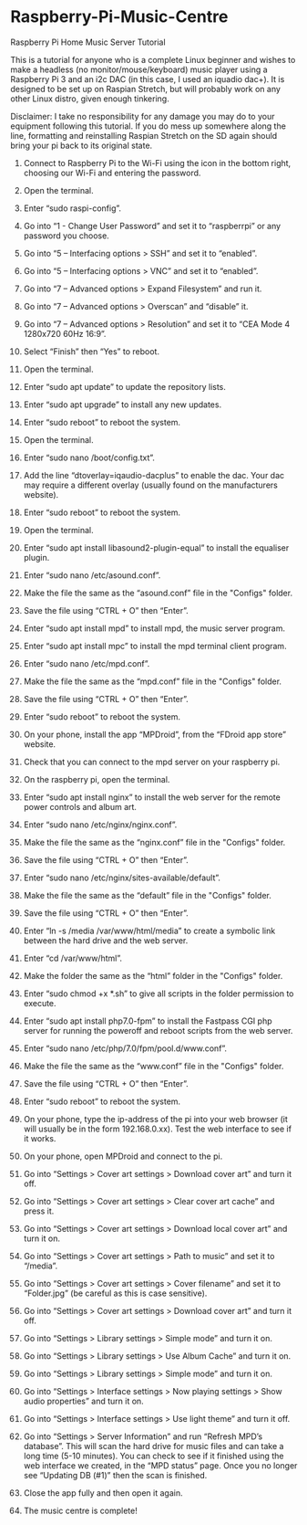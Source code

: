 # Raspberry-Pi-Music-Centre
Raspberry Pi Home Music Server Tutorial

This is a tutorial for anyone who is a complete Linux beginner and wishes to make a headless (no monitor/mouse/keyboard) music player using a Raspberry Pi 3 and an i2c DAC (in this case, I used an iquadio dac+).
It is designed to be set up on Raspian Stretch, but will probably work on any other Linux distro, given enough tinkering.

Disclaimer: I take no responsibility for any damage you may do to your equipment following this tutorial.
If you do mess up somewhere along the line, formatting and reinstalling Raspian Stretch on the SD again should bring your pi back to its original state.

1)	Connect to Raspberry Pi to the Wi-Fi using the icon in the bottom right, choosing our Wi-Fi and entering the password.

2)	Open the terminal.

3)	Enter “sudo raspi-config”.

4)	Go into “1 - Change User Password” and set it to “raspberrpi” or any password you choose.

5)	Go into “5 – Interfacing options > SSH” and set it to “enabled”.

6)	Go into “5 – Interfacing options > VNC” and set it to “enabled”.

7)	Go into “7 – Advanced options > Expand Filesystem” and run it.

8)	Go into “7 – Advanced options > Overscan” and “disable” it.

9)	Go into “7 – Advanced options > Resolution” and set it to “CEA Mode 4 1280x720 60Hz 16:9”.

10)	Select “Finish” then “Yes” to reboot.



11)	Open the terminal.

12)	Enter “sudo apt update” to update the repository lists.

13)	Enter “sudo apt upgrade” to install any new updates.

14)	Enter “sudo reboot” to reboot the system.



15)	Open the terminal.

16)	Enter “sudo nano /boot/config.txt”.

17)	Add the line “dtoverlay=iqaudio-dacplus” to enable the dac. Your dac may require a different overlay (usually found on the manufacturers website).

18)	Enter “sudo reboot” to reboot the system.



19)	Open the terminal.

20)	Enter “sudo apt install libasound2-plugin-equal” to install the equaliser plugin.

21)	Enter “sudo nano /etc/asound.conf”.

22)	Make the file the same as the “asound.conf” file in the "Configs" folder.

23)	Save the file using “CTRL + O” then “Enter”.



24)	Enter “sudo apt install mpd” to install mpd, the music server program.

25)	Enter “sudo apt install mpc” to install the mpd terminal client program.

26)	Enter “sudo nano /etc/mpd.conf”.

27)	Make the file the same as the “mpd.conf” file in the "Configs" folder.

28)	Save the file using “CTRL + O” then “Enter”.

29)	Enter “sudo reboot” to reboot the system.



30)	On your phone, install the app “MPDroid”, from the “FDroid app store” website.

31)	Check that you can connect to the mpd server on your raspberry pi.



32)	On the raspberry pi, open the terminal.

33)	Enter “sudo apt install nginx” to install the web server for the remote power controls and album art.

34)	Enter “sudo nano /etc/nginx/nginx.conf”.

35)	Make the file the same as the “nginx.conf” file in the "Configs" folder.

36)	Save the file using “CTRL + O” then “Enter”.

37)	Enter “sudo nano /etc/nginx/sites-available/default”.

38)	Make the file the same as the “default” file in the "Configs" folder.

39)	Save the file using “CTRL + O” then “Enter”.

40)	Enter “ln -s /media /var/www/html/media” to create a symbolic link between the hard drive and the web server.

41)	Enter “cd /var/www/html”.

42)	Make the folder the same as the “html” folder in the "Configs" folder.

43)	Enter “sudo chmod +x *.sh” to give all scripts in the folder permission to execute.



44)	Enter “sudo apt install php7.0-fpm” to install the Fastpass CGI php server for running the poweroff and reboot scripts from the web server.

45)	Enter “sudo nano /etc/php/7.0/fpm/pool.d/ww<i></i>w.conf”.

46)	Make the file the same as the “ww<i></i>w.conf” file in the "Configs" folder.

47)	Save the file using “CTRL + O” then “Enter”.

48)	Enter “sudo reboot” to reboot the system.



49)	On your phone, type the ip-address of the pi into your web browser (it will usually be in the form 192.168.0.xx). Test the web interface to see if it works. 



50)	On your phone, open MPDroid and connect to the pi.

51)	Go into “Settings > Cover art settings > Download cover art” and turn it off.

52)	Go into “Settings > Cover art settings > Clear cover art cache” and press it.

53)	Go into “Settings > Cover art settings > Download local cover art” and turn it on.

54)	Go into “Settings > Cover art settings > Path to music” and set it to “/media”.

55)	Go into “Settings > Cover art settings > Cover filename” and set it to “Folder.jpg” (be careful as this is case sensitive).

56)	Go into “Settings > Cover art settings > Download cover art” and turn it off.

57)	Go into “Settings > Library settings > Simple mode” and turn it on.

58)	Go into “Settings > Library settings > Use Album Cache” and turn it on.

59)	Go into “Settings > Library settings > Simple mode” and turn it on.

60)	Go into “Settings > Interface settings > Now playing settings > Show audio properties” and turn it on.

61)	Go into “Settings > Interface settings > Use light theme” and turn it off.

62)	Go into “Settings > Server Information” and run “Refresh MPD’s database”. This will scan the hard drive for music files and can take a long time (5-10 minutes). You can check to see if it finished using the web interface we created, in the “MPD status” page. Once you no longer see “Updating DB (#1)” then the scan is finished.

63)	Close the app fully and then open it again.

64)	The music centre is complete!
